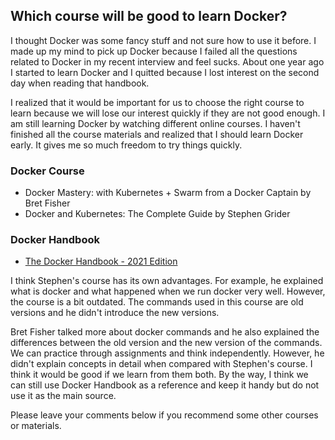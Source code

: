 ## Which course will be good to learn Docker?

I thought Docker was some fancy stuff and not sure how to use it before. I made up my mind to pick up Docker because I failed all the questions related to Docker in my recent interview and feel sucks. About one year ago I started to learn Docker and I quitted because I lost interest on the second day when reading that handbook.

I realized that it would be important for us to choose the right course to learn because we will lose our interest quickly if they are not good enough. I am still learning Docker by watching different online courses. I haven't finished all the course materials and realized that I should learn Docker early. It gives me so much freedom to try things quickly.

### Docker Course
- Docker Mastery: with Kubernetes + Swarm from a Docker Captain by Bret Fisher
- Docker and Kubernetes: The Complete Guide by Stephen Grider

###  Docker Handbook
- [The Docker Handbook - 2021 Edition](https://www.freecodecamp.org/news/the-docker-handbook/#hello-world-in-docker-intro-to-docker-basics)

I think Stephen's course has its own advantages. For example, he explained what is docker and what happened when we run docker very well. However, the course is a bit outdated. The commands used in this course are old versions and he didn't introduce the new versions.

Bret Fisher talked more about docker commands and he also explained the differences between the old version and the new version of the commands. We can practice through assignments and think independently. However, he didn't explain concepts in detail when compared with Stephen's course. I think it would be good if we learn from them both. By the way, I think we can still use Docker Handbook as a reference and keep it handy but do not use it as the main source. 

Please leave your comments below if you recommend some other courses or materials.